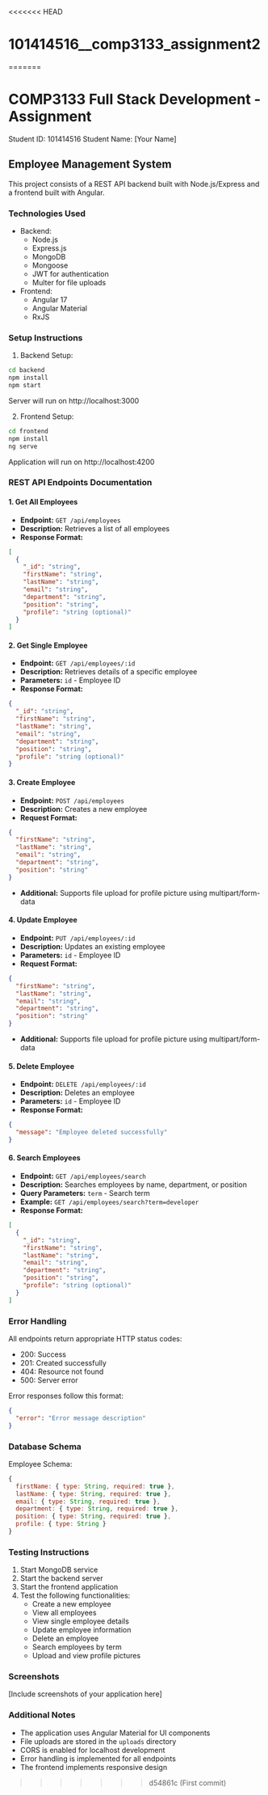 <<<<<<< HEAD
# 101414516__comp3133_assignment2
=======
# COMP3133 Full Stack Development - Assignment
Student ID: 101414516
Student Name: [Your Name]

## Employee Management System

This project consists of a REST API backend built with Node.js/Express and a frontend built with Angular.

### Technologies Used
- Backend:
  - Node.js
  - Express.js
  - MongoDB
  - Mongoose
  - JWT for authentication
  - Multer for file uploads
- Frontend:
  - Angular 17
  - Angular Material
  - RxJS

### Setup Instructions

1. Backend Setup:
```bash
cd backend
npm install
npm start
```
Server will run on http://localhost:3000

2. Frontend Setup:
```bash
cd frontend
npm install
ng serve
```
Application will run on http://localhost:4200

### REST API Endpoints Documentation

#### 1. Get All Employees
- **Endpoint:** `GET /api/employees`
- **Description:** Retrieves a list of all employees
- **Response Format:**
```json
[
  {
    "_id": "string",
    "firstName": "string",
    "lastName": "string",
    "email": "string",
    "department": "string",
    "position": "string",
    "profile": "string (optional)"
  }
]
```

#### 2. Get Single Employee
- **Endpoint:** `GET /api/employees/:id`
- **Description:** Retrieves details of a specific employee
- **Parameters:** `id` - Employee ID
- **Response Format:**
```json
{
  "_id": "string",
  "firstName": "string",
  "lastName": "string",
  "email": "string",
  "department": "string",
  "position": "string",
  "profile": "string (optional)"
}
```

#### 3. Create Employee
- **Endpoint:** `POST /api/employees`
- **Description:** Creates a new employee
- **Request Format:**
```json
{
  "firstName": "string",
  "lastName": "string",
  "email": "string",
  "department": "string",
  "position": "string"
}
```
- **Additional:** Supports file upload for profile picture using multipart/form-data

#### 4. Update Employee
- **Endpoint:** `PUT /api/employees/:id`
- **Description:** Updates an existing employee
- **Parameters:** `id` - Employee ID
- **Request Format:**
```json
{
  "firstName": "string",
  "lastName": "string",
  "email": "string",
  "department": "string",
  "position": "string"
}
```
- **Additional:** Supports file upload for profile picture using multipart/form-data

#### 5. Delete Employee
- **Endpoint:** `DELETE /api/employees/:id`
- **Description:** Deletes an employee
- **Parameters:** `id` - Employee ID
- **Response Format:**
```json
{
  "message": "Employee deleted successfully"
}
```

#### 6. Search Employees
- **Endpoint:** `GET /api/employees/search`
- **Description:** Searches employees by name, department, or position
- **Query Parameters:** `term` - Search term
- **Example:** `GET /api/employees/search?term=developer`
- **Response Format:**
```json
[
  {
    "_id": "string",
    "firstName": "string",
    "lastName": "string",
    "email": "string",
    "department": "string",
    "position": "string",
    "profile": "string (optional)"
  }
]
```

### Error Handling

All endpoints return appropriate HTTP status codes:
- 200: Success
- 201: Created successfully
- 404: Resource not found
- 500: Server error

Error responses follow this format:
```json
{
  "error": "Error message description"
}
```

### Database Schema

Employee Schema:
```javascript
{
  firstName: { type: String, required: true },
  lastName: { type: String, required: true },
  email: { type: String, required: true },
  department: { type: String, required: true },
  position: { type: String, required: true },
  profile: { type: String }
}
```

### Testing Instructions

1. Start MongoDB service
2. Start the backend server
3. Start the frontend application
4. Test the following functionalities:
   - Create a new employee
   - View all employees
   - View single employee details
   - Update employee information
   - Delete an employee
   - Search employees by term
   - Upload and view profile pictures

### Screenshots

[Include screenshots of your application here]

### Additional Notes

- The application uses Angular Material for UI components
- File uploads are stored in the `uploads` directory
- CORS is enabled for localhost development
- Error handling is implemented for all endpoints
- The frontend implements responsive design 
>>>>>>> d54861c (First commit)
